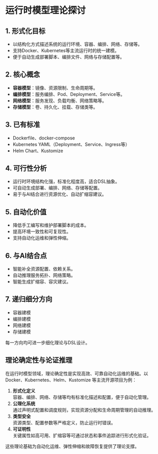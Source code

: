 # 运行时模型理论探讨

## 1. 形式化目标

- 以结构化方式描述系统的运行环境、容器、编排、网络、存储等。
- 支持Docker、Kubernetes等主流运行时的统一建模。
- 便于自动生成部署脚本、编排文件、网络与存储配置等。

## 2. 核心概念

- **容器模型**：镜像、资源限制、生命周期等。
- **编排模型**：服务编排、Pod、Deployment、Service等。
- **网络模型**：服务发现、负载均衡、网络策略等。
- **存储模型**：卷、持久化、挂载、存储类等。

## 3. 已有标准

- Dockerfile、docker-compose
- Kubernetes YAML（Deployment、Service、Ingress等）
- Helm Chart、Kustomize

## 4. 可行性分析

- 运行时环境结构化强，标准化程度高，适合DSL抽象。
- 可自动生成部署、编排、网络、存储等配置。
- 易于与AI结合进行资源优化、自动扩缩容建议。

## 5. 自动化价值

- 降低手工编写和维护部署脚本的成本。
- 提高环境一致性和可复现性。
- 支持自动化运维和弹性伸缩。

## 6. 与AI结合点

- 智能补全资源配置、依赖关系。
- 自动推理服务拓扑、网络策略。
- 智能生成扩缩容、容灾建议。

## 7. 递归细分方向

- 容器建模
- 编排建模
- 网络建模
- 存储建模

每一方向均可进一步细化理论与DSL设计。

## 理论确定性与论证推理

在运行时模型领域，理论确定性是实现高效、可靠自动化运维的基础。以 Docker、Kubernetes、Helm、Kustomize 等主流开源项目为例：

1. **形式化定义**  
   容器、编排、网络、存储等均有标准化描述和配置，便于自动化管理。
2. **公理化系统**  
   通过声明式配置和调度规则，实现资源分配和生命周期管理的自动推理。
3. **类型安全**  
   资源类型、配置参数等严格定义，防止运行时错误。
4. **可证明性**  
   关键属性如高可用、扩缩容等可通过状态和事件追踪进行形式化验证。

这些理论基础为自动化运维、弹性伸缩和故障恢复提供了理论支撑。
